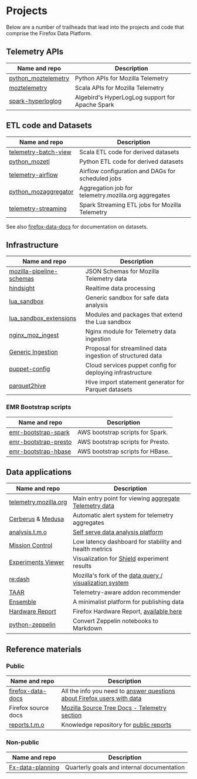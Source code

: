# Projects

Below are a number of trailheads that lead into the projects and code that comprise the Firefox Data Platform.

## Telemetry APIs

| Name and repo                    | Description                       |
|----------------------------------|-----------------------------------|
| [python_moztelemetry][pymt]      | Python APIs for Mozilla Telemetry
| [moztelemetry][mt]               | Scala APIs for Mozilla Telemetry
| [spark-hyperloglog][spark_hll]   | Algebird's HyperLogLog support for Apache Spark

[pymt]: https://github.com/mozilla/python_moztelemetry
[mt]: https://github.com/mozilla/moztelemetry
[spark_hll]: https://github.com/mozilla/spark-hyperloglog

## ETL code and Datasets

| Name and repo                 | Description                           |
|-------------------------------|---------------------------------------|
| [telemetry-batch-view][tbv]   | Scala ETL code for derived datasets
| [python_mozetl][pyetl]        | Python ETL code for derived datasets
| [telemetry-airflow][airflow]  | Airflow configuration and DAGs for scheduled jobs
| [python_mozaggregator][pyagg] | Aggregation job for telemetry.mozilla.org aggregates
| [telemetry-streaming][stream] | Spark Streaming ETL jobs for Mozilla Telemetry

See also [firefox-data-docs][docs] for documentation on datasets.

[tbv]: https://github.com/mozilla/telemetry-batch-view
[pyetl]: https://github.com/mozilla/python_mozetl
[airflow]: https://github.com/mozilla/telemetry-airflow
[pyagg]: https://github.com/mozilla/python_mozaggregator
[stream]: https://github.com/mozilla/telemetry-streaming


## Infrastructure

| Name and repo                       | Description                             |
|-------------------------------------|-----------------------------------------|
| [mozilla-pipeline-schemas][schemas] | JSON Schemas for Mozilla Telemetry data
| [hindsight][hs]                     | Realtime data processing
| [lua_sandbox][lsb]                  | Generic sandbox for safe data analysis
| [lua_sandbox_extensions][lsbx]      | Modules and packages that extend the Lua sandbox
| [nginx_moz_ingest][nmi]             | Nginx module for Telemetry data ingestion
| [Generic Ingestion][gi]             | Proposal for streamlined data ingestion of structured data
| [puppet-config][puppet]             | Cloud services puppet config for deploying infrastructure
| [parquet2hive][p2h]                 | Hive import statement generator for Parquet datasets

[schemas]: https://github.com/mozilla-services/mozilla-pipeline-schemas
[hs]: https://github.com/mozilla-services/hindsight
[lsb]: https://github.com/mozilla-services/lua_sandbox
[lsbx]: https://github.com/mozilla-services/lua_sandbox_extensions
[nmi]: https://github.com/mozilla-services/nginx_moz_ingest
[gi]: https://docs.google.com/document/d/1PqiF1rF2fCk_kQuGSwGwildDf4Crg9MJTY44E6N5DSk/edit?ts=5910c4cf#heading=h.74qlucdvwdg0
[puppet]: https://github.com/mozilla-services/puppet-config/tree/master/pipeline
[p2h]: https://github.com/mozilla/parquet2hive

### EMR Bootstrap scripts

| Name and repo                     | Description                             |
|-----------------------------------|-----------------------------------------|
| [emr-bootstrap-spark][eb_spark]   | AWS bootstrap scripts for Spark.
| [emr-bootstrap-presto][eb_presto] | AWS bootstrap scripts for Presto.
| [emr-bootstrap-hbase][eb_hbase]   | AWS bootstrap scripts for HBase.

[eb_spark]: https://github.com/mozilla/emr-bootstrap-spark
[eb_presto]: https://github.com/mozilla/emr-bootstrap-presto
[eb_hbase]: https://github.com/mozilla/emr-bootstrap-hbase

## Data applications

| Name and repo                   | Description                             |
|---------------------------------|-----------------------------------------|
| [telemetry.mozilla.org][tmo_gh] | Main entry point for viewing [aggregate Telemetry data][tmo]
| [Cerberus][cer] & [Medusa][med] | Automatic alert system for telemetry aggregates
| [analysis.t.m.o][atmo_gh]       | [Self serve data analysis platform][atmo]
| [Mission Control][mc]           | Low latency dashboard for stability and health metrics
| [Experiments Viewer][ev]        | Visualization for [Shield][shield] experiment results
| [re:dash][redash]               | Mozilla's fork of the [data query / visualization system][stmo]
| [TAAR][taar]                    | Telemetry-aware addon recommender
| [Ensemble][ensemble]            | A minimalist platform for publishing data
| [Hardware Report][hwreport_gh]  | Firefox Hardware Report, [available here][hwreport]
| [python-zeppelin][pyzep]        | Convert Zeppelin notebooks to Markdown

[tmo_gh]: https://github.com/mozilla/telemetry-dashboard
[cer]: https://github.com/mozilla/cerberus
[med]: https://github.com/mozilla/medusa
[atmo_gh]: https://github.com/mozilla/telemetry-analysis-service
[mc]: https://github.com/mozilla/missioncontrol
[ev]: https://github.com/mozilla/experiments-viewer
[redash]: https://github.com/mozilla/redash
[taar]: https://github.com/mozilla/taar
[ensemble]: https://github.com/mozilla/ensemble
[shield]: https://wiki.mozilla.org/index.php?title=Firefox/Shield
[tmo]: https://telemetry.mozilla.org
[atmo]: https://analysis.telemetry.mozilla.org
[stmo]: https://sql.telemetry.mozilla.org
[hwreport_gh]: https://github.com/mozilla/firefox-hardware-report
[hwreport]: https://hardware.metrics.mozilla.com/
[pyzep]: https://github.com/mozilla/python-zeppelin

## Reference materials

### Public

| Name and repo                | Description                             |
|------------------------------|-----------------------------------------|
| [firefox-data-docs][docs_gh] | All the info you need to [answer questions about Firefox users with data][docs]
| Firefox source docs          | [Mozilla Source Tree Docs - Telemetry section][fxsrcdocs]
| [reports.t.m.o][rtmo_gh]     | Knowledge repository for [public reports][rtmo]

[docs_gh]: https://github.com/mozilla/firefox-data-docs
[docs]: https://docs.telemetry.mozilla.org
[fxsrcdocs]: https://firefox-source-docs.mozilla.org/toolkit/components/telemetry/telemetry/
[rtmo_gh]: https://github.com/mozilla/mozilla-reports
[rtmo]: https://reports.telemetry.mozilla.org

### Non-public

| Name and repo                | Description                             |
|------------------------------|-----------------------------------------|
| [Fx-data-planning][planning] | Quarterly goals and internal documentation

[planning]: https://github.com/mozilla/Fx-Data-Planning
